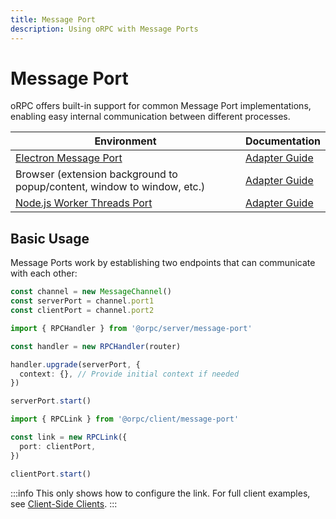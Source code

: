 ```yaml
---
title: Message Port
description: Using oRPC with Message Ports
---
```


# Message Port

oRPC offers built-in support for common Message Port implementations, enabling easy internal communication between different processes.

| Environment                                                                                | Documentation                                  |
| ------------------------------------------------------------------------------------------ | ---------------------------------------------- |
| [Electron Message Port](https://www.electronjs.org/docs/latest/tutorial/message-ports)     | [Adapter Guide](/docs/adapters/electron)       |
| Browser (extension background to popup/content, window to window, etc.)                    | [Adapter Guide](/docs/adapters/browser)        |
| [Node.js Worker Threads Port](https://nodejs.org/api/worker_threads.html#workerparentport) | [Adapter Guide](/docs/adapters/worker-threads) |

## Basic Usage

Message Ports work by establishing two endpoints that can communicate with each other:

```ts [bridge]
const channel = new MessageChannel()
const serverPort = channel.port1
const clientPort = channel.port2
```

```ts [server]
import { RPCHandler } from '@orpc/server/message-port'

const handler = new RPCHandler(router)

handler.upgrade(serverPort, {
  context: {}, // Provide initial context if needed
})

serverPort.start()
```

```ts [client]
import { RPCLink } from '@orpc/client/message-port'

const link = new RPCLink({
  port: clientPort,
})

clientPort.start()
```

:::info
This only shows how to configure the link. For full client examples, see [Client-Side Clients](/docs/client/client-side).
:::
